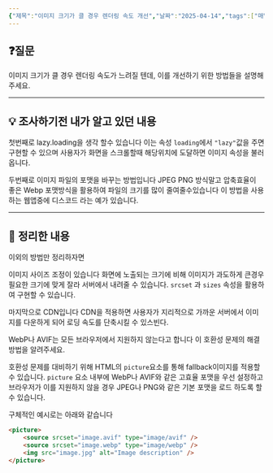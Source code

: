 ```yaml
---
{"제목":"이미지 크기가 클 경우 렌더링 속도 개선","날짜":"2025-04-14","tags":["매일메일","Frontend"],"dg-publish":true,"permalink":"/매일메일/25년4월/이미지 크기가 클 경우 렌더링 속도 개선/","dgPassFrontmatter":true,"updated":"2025-04-24T01:38:40.631+09:00"}
---
```


## ❓질문

이미지 크기가 클 경우 렌더링 속도가 느려질 텐데, 이를 개선하기 위한 방법들을 설명해주세요.

---
## 💡 조사하기전 내가 알고 있던 내용

첫번째로 lazy.loading을 생각 할수 있습니다 이는 속성 `loading`에서 `"lazy"`값을 주면 구현할 수 있으며 사용자가 화면을 스크롤할때 해당위치에 도달하면 이미지 속성을 불러옵니다.

두번째로 이미지 파일의 포맷을 바꾸는 방법입니다 JPEG PNG 방식말고 압축효율이 좋은 Webp 포맷방식을 활용하여 파일의 크기를 많이 줄여줄수있습니다 이 방법을 사용하는 웹앱중에 디스코드 라는 예가 있습니다.

---
## 🏫 정리한 내용

이외의 방법만 정리하자면

이미지 사이즈 조정이 있습니다 화면에 노출되는 크기에 비해 이미지가 과도하게 큰경우 필요한 크기에 맞게 잘라 서버에서 내려줄 수 있습니다. `srcset` 과 `sizes` 속성을 활용하여 구현할 수 있습니다.

마지막으로 CDN입니다 CDN을 적용하면 사용자가 지리적으로 가까운 서버에서 이미지를 다운하게 되어 로딩 속도를 단축시킬 수 있스빈다.

WebP나 AVIF는 모든 브라우저에서 지원하지 않는다고 합니다 이 호환성 문제의 해결방법을 알려주세요.

호환성 문제를 대비하기 위해 HTML의 `picture`요소를 통해 fallback이미지를 적용할 수 있습니다. `picture` 요소 내부에 WebP나 AVIF와 같은 고효율 포맷을 우선 설정하고 브라우저가 이를 지원하지 않을 경우 JPEG나 PNG와 같은 기본 포맷을 로드 하도록 할 수 있습니다.

구체적인 예시로는 아래와 같습니다

```html
<picture>
	<source srcset="image.avif" type="image/avif" />
	<source srcset="image.webp" type="image/webp" />
	<img src="image.jpg" alt="Image description" />
</picture>
```

